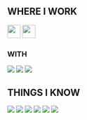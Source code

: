 ## WHERE I WORK
<code><img height="30" src="https://img.shields.io/badge/Windows-0078D6?style=for-the-badge&logo=windows&logoColor=white"></code>
<code><img height="30" src="https://img.shields.io/badge/Mac-000000?style=for-the-badge&logo=MacOS&logoColor=white"></code>  
### WITH <br>
![](https://img.shields.io/badge/Editor-VSCode-informational?style=flat&logo=visualstudiocode&logoColor=white&color=brightgreen)
![](https://img.shields.io/badge/Tools-Git-informational?style=flat&logo=git&logoColor=white&color=brightgreen)
![](https://img.shields.io/badge/Tools-Docker-informational?style=flat&logo=docker&logoColor=white&color=brightgreen)

## THINGS I KNOW
![](https://img.shields.io/badge/Python-FFD43B?style=for-the-badge&logo=python&logoColor=blue)
![](https://img.shields.io/badge/Node.js-339933?style=for-the-badge&logo=nodedotjs&logoColor=white)
![](https://img.shields.io/badge/JavaScript-323330?style=for-the-badge&logo=javascript&logoColor=F7DF1E)
![](https://img.shields.io/badge/React-20232A?style=for-the-badge&logo=react&logoColor=61DAFB)
![](https://img.shields.io/badge/HTML5-E34F26?style=for-the-badge&logo=html5&logoColor=white)
![](https://img.shields.io/badge/CSS3-1572B6?style=for-the-badge&logo=css3&logoColor=white)
